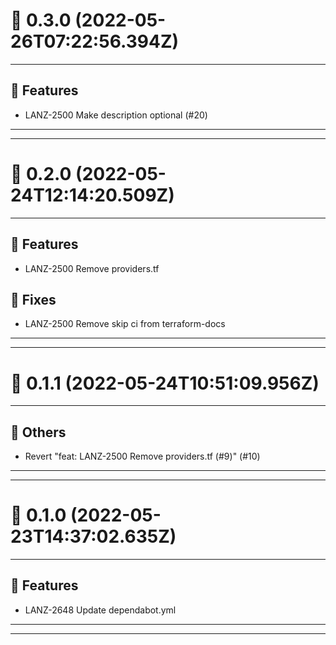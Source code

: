 # :confetti_ball: 0.3.0 (2022-05-26T07:22:56.394Z)
- - -
## :hammer: Features
* LANZ-2500 Make description optional (#20)
- - -
- - -
# :confetti_ball: 0.2.0 (2022-05-24T12:14:20.509Z)
- - -
## :hammer: Features
* LANZ-2500 Remove providers.tf
## :bug: Fixes
* LANZ-2500 Remove skip ci from terraform-docs
- - -
- - -
# :confetti_ball: 0.1.1 (2022-05-24T10:51:09.956Z)
- - -
## :newspaper: Others
* Revert "feat: LANZ-2500 Remove providers.tf (#9)" (#10)
- - -
- - -
# :confetti_ball: 0.1.0 (2022-05-23T14:37:02.635Z)
- - -
## :hammer: Features
* LANZ-2648 Update dependabot.yml
- - -
- - -
